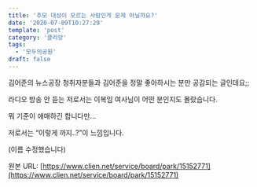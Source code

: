 ```yaml
---
title: '추모 대상이 모르는 사람인게 문제 아닐까요?'
date: '2020-07-09T10:27:29'
template: 'post'
category: '클리앙'
tags: 
  - '모두의공원'
draft: false
---
```


김어준의 뉴스공장 청취자분들과 김어준을 정말 좋아하시는 분만 공감되는 글인데요;;

라디오 방송 안 듣는 저로서는 이복임 여사님이 어떤 분인지도 몰랐습니다.

뭐 기준이 애매하긴 합니다만...

저로서는 “이렇게 까지..?”이 느낌입니다.

  

(이름 수정했습니다)

원본 URL: [https://www.clien.net/service/board/park/15152771](https://www.clien.net/service/board/park/15152771)